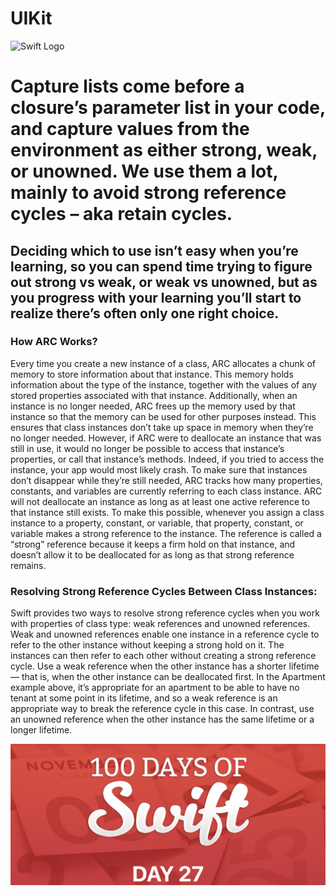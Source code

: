 # UIKit

![Swift Logo](https://cdn-icons-png.flaticon.com/256/919/919833.png)

# Capture lists come before a closure’s parameter list in your code, and capture values from the environment as either strong, weak, or unowned. We use them a lot, mainly to avoid strong reference cycles – aka retain cycles.

## Deciding which to use isn’t easy when you’re learning, so you can spend time trying to figure out strong vs weak, or weak vs unowned, but as you progress with your learning you’ll start to realize there’s often only one right choice.

### How ARC Works?

Every time you create a new instance of a class, ARC allocates a chunk of memory to store information about that instance. This memory holds information about the type of the instance, together with the values of any stored properties associated with that instance.
Additionally, when an instance is no longer needed, ARC frees up the memory used by that instance so that the memory can be used for other purposes instead. This ensures that class instances don’t take up space in memory when they’re no longer needed.
However, if ARC were to deallocate an instance that was still in use, it would no longer be possible to access that instance’s properties, or call that instance’s methods. Indeed, if you tried to access the instance, your app would most likely crash.
To make sure that instances don’t disappear while they’re still needed, ARC tracks how many properties, constants, and variables are currently referring to each class instance. ARC will not deallocate an instance as long as at least one active reference to that instance still exists.
To make this possible, whenever you assign a class instance to a property, constant, or variable, that property, constant, or variable makes a strong reference to the instance. The reference is called a “strong” reference because it keeps a firm hold on that instance, and doesn’t allow it to be deallocated for as long as that strong reference remains.

### Resolving Strong Reference Cycles Between Class Instances:

Swift provides two ways to resolve strong reference cycles when you work with properties of class type: weak references and unowned references.
Weak and unowned references enable one instance in a reference cycle to refer to the other instance without keeping a strong hold on it. The instances can then refer to each other without creating a strong reference cycle.
Use a weak reference when the other instance has a shorter lifetime — that is, when the other instance can be deallocated first. In the Apartment example above, it’s appropriate for an apartment to be able to have no tenant at some point in its lifetime, and so a weak reference is an appropriate way to break the reference cycle in this case. In contrast, use an unowned reference when the other instance has the same lifetime or a longer lifetime.

![Page 1](day27.png)
